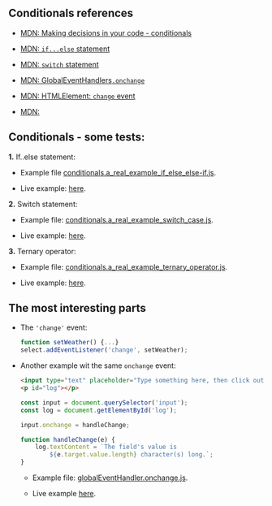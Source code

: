 ## Conditionals references

* [MDN: Making decisions in your code - conditionals](https://developer.mozilla.org/en-US/docs/Learn/JavaScript/Building_blocks/conditionals)

* [MDN: `if...else` statement](https://developer.mozilla.org/en-US/docs/Web/JavaScript/Reference/Statements/if...else)
 
* [MDN: `switch` statement](https://developer.mozilla.org/en-US/docs/Web/JavaScript/Reference/Statements/switch)
 
* [MDN: GlobalEventHandlers`.onchange`](https://developer.mozilla.org/en-US/docs/Web/API/GlobalEventHandlers/onchange)
 
* [MDN: HTMLElement: `change` event](https://developer.mozilla.org/en-US/docs/Web/API/HTMLElement/change_event)
 
* [MDN: ]()
 

## Conditionals - some tests:

**1.** If..else statement:

* Example file [conditionals.a_real_example_if_else_else-if.js](conditionals.a_real_example_if_else_else-if.js).

* Live example: [here](conditionals.a_real_example.index.html#ifElse).

**2.** Switch statement:

* Example file: [conditionals.a_real_example_switch_case.js](./conditionals.a_real_example_switch_case.js).

* Live example: [here](conditionals.a_real_example.index.html#switchCase).

**3.** Ternary operator:

* Example file: [conditionals.a_real_example_ternary_operator.js](./conditionals.a_real_example_ternary_operator.js).

* Live example: [here](conditionals.a_real_example.index.html#ternary).

## The most interesting parts

* The `'change'` event:

    ```js
    function setWeather() {...}
    select.addEventListener('change', setWeather);
    ```

* Another example wit the same `onchange` event:
 
    ```html
    <input type="text" placeholder="Type something here, then click outside of the field." size="50">
    <p id="log"></p>
    ```
    ```js
    const input = document.querySelector('input');
    const log = document.getElementById('log');

    input.onchange = handleChange;

    function handleChange(e) {
        log.textContent = `The field's value is
            ${e.target.value.length} character(s) long.`;
    }
    ```

    * Example file: [globalEventHandler.onchange.js](./globalEventHandler.onchange.js).

    * Live example [here](conditionals.a_real_example.index.html#onChangeDemo).